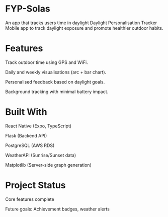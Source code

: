 # FYP-Solas
An app that tracks users time in daylight 
Daylight Personalisation Tracker
Mobile app to track daylight exposure and promote healthier outdoor habits.

# Features
Track outdoor time using GPS and WiFi.

Daily and weekly visualisations (arc + bar chart).

Personalised feedback based on daylight goals.

Background tracking with minimal battery impact.

# Built With
React Native (Expo, TypeScript)

Flask (Backend API)

PostgreSQL (AWS RDS)

WeatherAPI (Sunrise/Sunset data)

Matplotlib (Server-side graph generation)

# Project Status
Core features complete 

Future goals: Achievement badges, weather alerts
